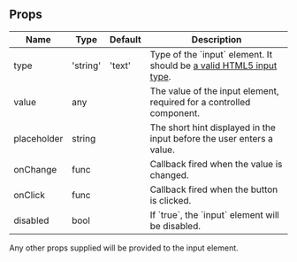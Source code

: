 
## Props
<table>
  <thead>
    <tr>
      <th>Name</th>
      <th>Type</th>
      <th>Default</th>
      <th>Description</th>
    </tr>
  </thead>
  <tbody>
    <tr>
      <td>type</td>
      <td>'string'</td>
      <td>'text'</td>
      <td>Type of the `input` element. It should be <a href="https://developer.mozilla.org/en-US/docs/Web/HTML/Element/input#Form_%3Cinput%3E_types" target="_blank">a valid HTML5 input type</a>.</td>
    </tr>
    <tr>
      <td>value</td>
      <td>any</td>
      <td></td>
      <td>The value of the input element, required for a controlled component.</td>
    </tr>
    <tr>
      <td>placeholder</td>
      <td>string</td>
      <td></td>
      <td>The short hint displayed in the input before the user enters a value.</td>
    </tr>
    <tr>
      <td>onChange</td>
      <td>func</td>
      <td></td>
      <td>Callback fired when the value is changed.</td>
    </tr>
    <tr>
      <td>onClick</td>
      <td>func</td>
      <td></td>
      <td>Callback fired when the button is clicked.</td>
    </tr>
    <tr>
      <td>disabled</td>
      <td>bool</td>
      <td></td>
      <td>If `true`, the `input` element will be disabled.</td>
    </tr>
  </tbody>
</table>

Any other props supplied will be provided to the input element.
